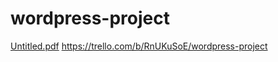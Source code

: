# wordpress-project
[Untitled.pdf](https://github.com/DanaAlomari/wordpress-project/files/9508892/Untitled.pdf)
https://trello.com/b/RnUKuSoE/wordpress-project
